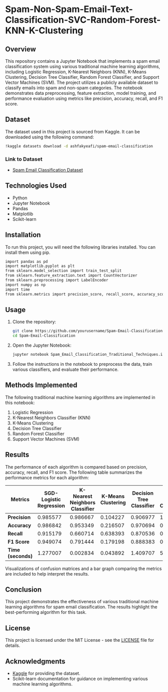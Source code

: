 # Spam-Non-Spam-Email-Text-Classification-SVC-Random-Forest-KNN-K-Clustering

## Overview
This repository contains a Jupyter Notebook that implements a spam email classification system using various traditional machine learning algorithms, including Logistic Regression, K-Nearest Neighbors (KNN), K-Means Clustering, Decision Tree Classifier, Random Forest Classifier, and Support Vector Machines (SVM). The project utilizes a publicly available dataset to classify emails into spam and non-spam categories. The notebook demonstrates data preprocessing, feature extraction, model training, and performance evaluation using metrics like precision, accuracy, recall, and F1 score.

## Dataset
The dataset used in this project is sourced from Kaggle. It can be downloaded using the following command:

```bash
!kaggle datasets download -d ashfakyeafi/spam-email-classification
```

### Link to Dataset
- [Spam Email Classification Dataset](https://www.kaggle.com/datasets/ashfakyeafi/spam-email-classification)

## Technologies Used
- Python
- Jupyter Notebook
- Pandas
- Matplotlib
- Scikit-learn

## Installation
To run this project, you will need the following libraries installed. You can install them using pip.

```bash
import pandas as pd
import matplotlib.pyplot as plt
from sklearn.model_selection import train_test_split
from sklearn.feature_extraction.text import CountVectorizer
from sklearn.preprocessing import LabelEncoder
import numpy as np
import time
from sklearn.metrics import precision_score, recall_score, accuracy_score, f1_score, confusion_matrix, ConfusionMatrixDisplay
```

## Usage
1. Clone the repository:
    ```bash
    git clone https://github.com/yourusername/Spam-Email-Classification.git
    cd Spam-Email-Classification
    ```

2. Open the Jupyter Notebook:
    ```bash
    jupyter notebook Spam_Email_Classification_Traditional_Techniques.ipynb
    ```

3. Follow the instructions in the notebook to preprocess the data, train various classifiers, and evaluate their performance.

## Methods Implemented
The following traditional machine learning algorithms are implemented in this notebook:

1. Logistic Regression
2. K-Nearest Neighbors Classifier (KNN)
3. K-Means Clustering
4. Decision Tree Classifier
5. Random Forest Classifier
6. Support Vector Machines (SVM)

## Results
The performance of each algorithm is compared based on precision, accuracy, recall, and F1 score. The following table summarizes the performance metrics for each algorithm:

| Metrics                        | SGD-Logistic Regression | K-Nearest Neighbors Classifier | K-Means Clustering | Decision Tree Classifier | Random Forest Classification | Support Vector Machines |
|--------------------------------|-------------------------|--------------------------------|---------------------|-------------------------|-----------------------------|-------------------------|
| **Precision**                  | 0.985577                | 0.986667                       | 0.104227            | 0.906977                | 1.000000                    | 1.000000                |
| **Accuracy**                   | 0.986842                | 0.953349                       | 0.216507            | 0.970694                | 0.979067                    | 0.987440                |
| **Recall**                     | 0.915179                | 0.660714                       | 0.638393            | 0.870536                | 0.843750                    | 0.906250                |
| **F1 Score**                   | 0.949074                | 0.791444                       | 0.179198            | 0.888383                | 0.915254                    | 0.950820                |
| **Time (seconds)**             | 1.277007                | 0.002834                       | 0.043892            | 1.409707                | 5.089048                    | 0.436325                |

Visualizations of confusion matrices and a bar graph comparing the metrics are included to help interpret the results.

## Conclusion
This project demonstrates the effectiveness of various traditional machine learning algorithms for spam email classification. The results highlight the best-performing algorithm for this task.

## License
This project is licensed under the MIT License - see the [LICENSE](LICENSE) file for details.

## Acknowledgments
- [Kaggle](https://www.kaggle.com) for providing the dataset.
- Scikit-learn documentation for guidance on implementing various machine learning algorithms.
